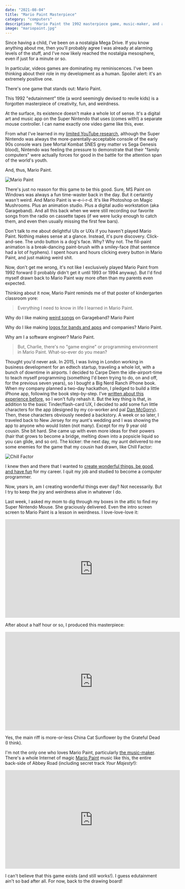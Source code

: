 ```yaml
---
date: "2021-08-04"
title: "Mario Paint Masterpiece"
category: "computers"
description: "Mario Paint the 1992 masterpiece game, music-maker, and animation studio"
image: "mariopaint.jpg"
---
```


Since having a child, I've been on a nostalgia Mega Drive. If you know anything about me, then you'll probably agree I was already at alarming levels of the stuff, and I've now likely reached the nostalgia mesosphere, even if just for a minute or so.

In particular, videos games are dominating my reminiscences. I've been thinking about their role in my development as a human. Spoiler alert: it's an extremely positive one.

There's one game that stands out: Mario Paint. 

This 1992 "edutainment" title (a word seemingly devised to revile kids) is a forgotten masterpiece of creativity, fun, and weirdness.

At the surface, its existence doesn't make a whole lot of sense. It's a digital art and music app on the Super Nintendo that uses (comes with!) a separate mouse controller. I can name exactly one video game like this, ever.

From what I've learned in my [limited YouTube research](https://www.youtube.com/watch?v=54bXwb5DfRI&vl=en), although the Super Nintendo was always the more-parentally-acceptable console of the early 90s console wars (see Mortal Kombat SNES grey matter vs Sega Genesis blood), Nintendo was feeling the pressure to demonstrate that their "family computers" were actually forces for good in the battle for the attention span of the world's youth.

And, thus, Mario Paint.

![Mario Paint](mariopaint.jpg)

There's just no reason for this game to be this good. Sure, MS Paint on Windows was always a fun time-waster back in the day. But it certaintly wasn't weird. And Mario Paint is w-e-i-r-d. It's like Photoshop on Magic Mushrooms. Plus an animation studio. Plus a digital audio workstation (aka Garageband). And all this back when we were still recording our favorite songs from the radio on cassette tapes (if we were lucky enough to catch them, and even then usually missing the first few bars). 

Don't talk to me about delightful UIs or UXs if you haven't played Mario Paint. Nothing makes sense at a glance. Instead, it's pure discovery. Click-and-see. The undo button is a dog's face. Why? Why not. The fill-paint animation is a break-dancing paint-brush with a smiley-face (that sentence had a lot of hyphens). I spent hours and hours clicking every button in Mario Paint, and just making weird shit.

Now, don't get me wrong, it's not like I exclusively played Mario Paint from 1992 forward (I probably didn't get it until 1993 or 1994 anyway). But I'd find myself drawn back to Mario Paint way more often than my parents even expected.

Thinking about it now, Mario Paint reminds me of that poster of kindergarten classroom yore:

> Everything I need to know in life I learned in Mario Paint.

Why do I like making [weird songs](/relay) on Garageband? Mario Paint

Why do I like making [logos for bands and apps](/lendup-critters) and companies? Mario Paint.

Why am I a software engineer? Mario Paint.

> But, Charlie, there's no "game engine" or programming environment in Mario Paint. What-so-ever do you mean? 

Thought you'd never ask. In 2015, I was living in London working in business development for an edtech startup, traveling a whole lot, with a bunch of downtime in airports. I decided to Carpe Diem the idle-airport-time to teach myself programming (something I'd been trying to do, on and off, for the previous seven years), so I bought a Big Nerd Ranch iPhone book. When my company planned a two-day hackathon, I pledged to build a little iPhone app, following the book step-by-step. I've [written about this experience before](/introducing-knerds), so I won't fully rehash it. But the key thing is that, in addition to the basic Tinder/flash-card UX, I decided to add some fun little characters for the app (designed by my co-worker and pal [Dan McGorry](https://www.dfxm326.com/)). Then, these characters obviously needed a backstory. A week or so later, I traveled back to New Jersey for my aunt's wedding and I was showing the app to anyone who would listen (not many). Except for my 9 year old cousin. She bit hard. She came up with even more ideas for their powers (hair that grows to become a bridge, melting down into a popsicle liquid so you can glide, and so on). The kicker: the next day, my aunt delivered to me some enemies for the game that my cousin had drawn, like Chill Factor:

![Chill Factor](chillfactor4.jpg)

I knew then and there that I wanted to [create wonderful things, be good, and have fun](/create-wonderful-things-be-good-have-fun) for my career. I quit my job and studied to become a computer programmer.

Now, years in, am I creating wonderful things ever day? Not necessarily. But I try to keep the joy and weirdness alive in whatever I do.

Last week, I asked my mom to dig through my boxes in the attic to find my Super Nintendo Mouse. She graciously delivered. Even the intro screen screen to Mario Paint is a lesson in weirdness. I love-love-love it:

<iframe width="560" height="315" src="https://www.youtube.com/embed/kOlsR96Mf1A" title="YouTube video player" frameborder="0" allow="accelerometer; autoplay; clipboard-write; encrypted-media; gyroscope; picture-in-picture" allowfullscreen></iframe>

After about a half hour or so, I produced this masterpiece:

<iframe width="560" height="315" src="https://www.youtube.com/embed/mxtT-gWPSbM" title="YouTube video player" frameborder="0" allow="accelerometer; autoplay; clipboard-write; encrypted-media; gyroscope; picture-in-picture" allowfullscreen></iframe>

Yes, the main riff is more-or-less China Cat Sunflower by the Grateful Dead (I think).

I'm not the only one who loves Mario Paint, particularly [the music-maker](https://www.theverge.com/2020/2/6/21122335/nintendo-mario-paint-music-composers-snes). There's a whole Internet of magic [Mario Paint](https://github.com/DC37/Super-Mario-Paint) music like this, the entire back-side of Abbey Road (including secret track *Your Majesty*!): 

<iframe width="560" height="315" src="https://www.youtube.com/embed/m0Jz3BgNWTc" title="YouTube video player" frameborder="0" allow="accelerometer; autoplay; clipboard-write; encrypted-media; gyroscope; picture-in-picture" allowfullscreen></iframe>


I can't believe that this game exists (and still works!). I guess edutainment ain't so bad after all. For now, back to the drawing board!